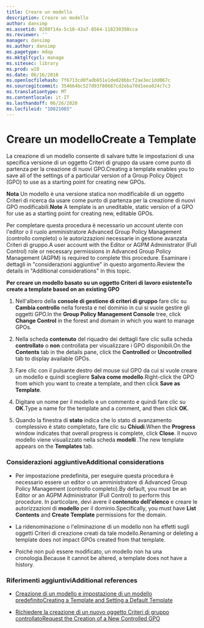 ```yaml
---
title: Creare un modello
description: Creare un modello
author: dansimp
ms.assetid: 8208f14a-5c18-43a7-8564-118230398cca
ms.reviewer: ''
manager: dansimp
ms.author: dansimp
ms.pagetype: mdop
ms.mktglfcycl: manage
ms.sitesec: library
ms.prod: w10
ms.date: 06/16/2016
ms.openlocfilehash: 7f6713cd0fadb651e1de028bbcf2ae3ec1dd067c
ms.sourcegitcommit: 354664bc527d93f80687cd2eba70d1eea024c7c3
ms.translationtype: MT
ms.contentlocale: it-IT
ms.lasthandoff: 06/26/2020
ms.locfileid: "10821085"
---
```

# <span data-ttu-id="04851-103">Creare un modello</span><span class="sxs-lookup"><span data-stu-id="04851-103">Create a Template</span></span>


<span data-ttu-id="04851-104">La creazione di un modello consente di salvare tutte le impostazioni di una specifica versione di un oggetto Criteri di gruppo da usare come punto di partenza per la creazione di nuovi GPO.</span><span class="sxs-lookup"><span data-stu-id="04851-104">Creating a template enables you to save all of the settings of a particular version of a Group Policy Object (GPO) to use as a starting point for creating new GPOs.</span></span>

<span data-ttu-id="04851-105">**Nota**  Un modello è una versione statica non modificabile di un oggetto Criteri di ricerca da usare come punto di partenza per la creazione di nuovi GPO modificabili.</span><span class="sxs-lookup"><span data-stu-id="04851-105">**Note** A template is an uneditable, static version of a GPO for use as a starting point for creating new, editable GPOs.</span></span>

 

<span data-ttu-id="04851-106">Per completare questa procedura è necessario un account utente con l'editor o il ruolo amministratore Advanced Group Policy Management (controllo completo) o le autorizzazioni necessarie in gestione avanzata Criteri di gruppo.</span><span class="sxs-lookup"><span data-stu-id="04851-106">A user account with the Editor or AGPM Administrator (Full Control) role or necessary permissions in Advanced Group Policy Management (AGPM) is required to complete this procedure.</span></span> <span data-ttu-id="04851-107">Esaminare i dettagli in "considerazioni aggiuntive" in questo argomento.</span><span class="sxs-lookup"><span data-stu-id="04851-107">Review the details in "Additional considerations" in this topic.</span></span>

**<span data-ttu-id="04851-108">Per creare un modello basato su un oggetto Criteri di lavoro esistente</span><span class="sxs-lookup"><span data-stu-id="04851-108">To create a template based on an existing GPO</span></span>**

1.  <span data-ttu-id="04851-109">Nell'albero della **console di gestione di criteri di gruppo** fare clic su **Cambia controllo** nella foresta e nel dominio in cui si vuole gestire gli oggetti GPO.</span><span class="sxs-lookup"><span data-stu-id="04851-109">In the **Group Policy Management Console** tree, click **Change Control** in the forest and domain in which you want to manage GPOs.</span></span>

2.  <span data-ttu-id="04851-110">Nella scheda **contenuto** del riquadro dei dettagli fare clic sulla scheda **controllato** o **non** controllata per visualizzare i GPO disponibili.</span><span class="sxs-lookup"><span data-stu-id="04851-110">On the **Contents** tab in the details pane, click the **Controlled** or **Uncontrolled** tab to display available GPOs.</span></span>

3.  <span data-ttu-id="04851-111">Fare clic con il pulsante destro del mouse sul GPO da cui si vuole creare un modello e quindi scegliere **Salva come modello**.</span><span class="sxs-lookup"><span data-stu-id="04851-111">Right-click the GPO from which you want to create a template, and then click **Save as Template**.</span></span>

4.  <span data-ttu-id="04851-112">Digitare un nome per il modello e un commento e quindi fare clic su **OK**.</span><span class="sxs-lookup"><span data-stu-id="04851-112">Type a name for the template and a comment, and then click **OK**.</span></span>

5.  <span data-ttu-id="04851-113">Quando la finestra di **stato** indica che lo stato di avanzamento complessivo è stato completato, fare clic su **Chiudi**.</span><span class="sxs-lookup"><span data-stu-id="04851-113">When the **Progress** window indicates that overall progress is complete, click **Close**.</span></span> <span data-ttu-id="04851-114">Il nuovo modello viene visualizzato nella scheda **modelli** .</span><span class="sxs-lookup"><span data-stu-id="04851-114">The new template appears on the **Templates** tab.</span></span>

### <span data-ttu-id="04851-115">Considerazioni aggiuntive</span><span class="sxs-lookup"><span data-stu-id="04851-115">Additional considerations</span></span>

-   <span data-ttu-id="04851-116">Per impostazione predefinita, per eseguire questa procedura è necessario essere un editor o un amministratore di Advanced Group Policy Management (controllo completo).</span><span class="sxs-lookup"><span data-stu-id="04851-116">By default, you must be an Editor or an AGPM Administrator (Full Control) to perform this procedure.</span></span> <span data-ttu-id="04851-117">In particolare, devi avere il **contenuto dell'elenco** e creare le autorizzazioni di **modello** per il dominio.</span><span class="sxs-lookup"><span data-stu-id="04851-117">Specifically, you must have **List Contents** and **Create Template** permissions for the domain.</span></span>

-   <span data-ttu-id="04851-118">La ridenominazione o l'eliminazione di un modello non ha effetti sugli oggetti Criteri di creazione creati da tale modello.</span><span class="sxs-lookup"><span data-stu-id="04851-118">Renaming or deleting a template does not impact GPOs created from that template.</span></span>

-   <span data-ttu-id="04851-119">Poiché non può essere modificato, un modello non ha una cronologia.</span><span class="sxs-lookup"><span data-stu-id="04851-119">Because it cannot be altered, a template does not have a history.</span></span>

### <span data-ttu-id="04851-120">Riferimenti aggiuntivi</span><span class="sxs-lookup"><span data-stu-id="04851-120">Additional references</span></span>

-   [<span data-ttu-id="04851-121">Creazione di un modello e impostazione di un modello predefinito</span><span class="sxs-lookup"><span data-stu-id="04851-121">Creating a Template and Setting a Default Template</span></span>](creating-a-template-and-setting-a-default-template-agpm30ops.md)

-   [<span data-ttu-id="04851-122">Richiedere la creazione di un nuovo oggetto Criteri di gruppo controllato</span><span class="sxs-lookup"><span data-stu-id="04851-122">Request the Creation of a New Controlled GPO</span></span>](request-the-creation-of-a-new-controlled-gpo-agpm30ops.md)

 

 





